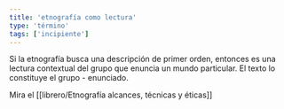 ```yaml
---
title: 'etnografía como lectura'
type: 'término'
tags: ['incipiente']
---
```


Si la etnografía busca una descripción de primer orden, entonces es una lectura contextual del grupo que enuncia un mundo particular. El texto lo constituye el grupo - enunciado.

Mira el [[librero/Etnografía alcances, técnicas y éticas]]